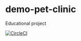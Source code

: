 # demo-pet-clinic
Educational project

[![CircleCI](https://circleci.com/gh/UDAnton/demo-pet-clinic.svg?style=svg)](https://circleci.com/gh/UDAnton/demo-pet-clinic)
